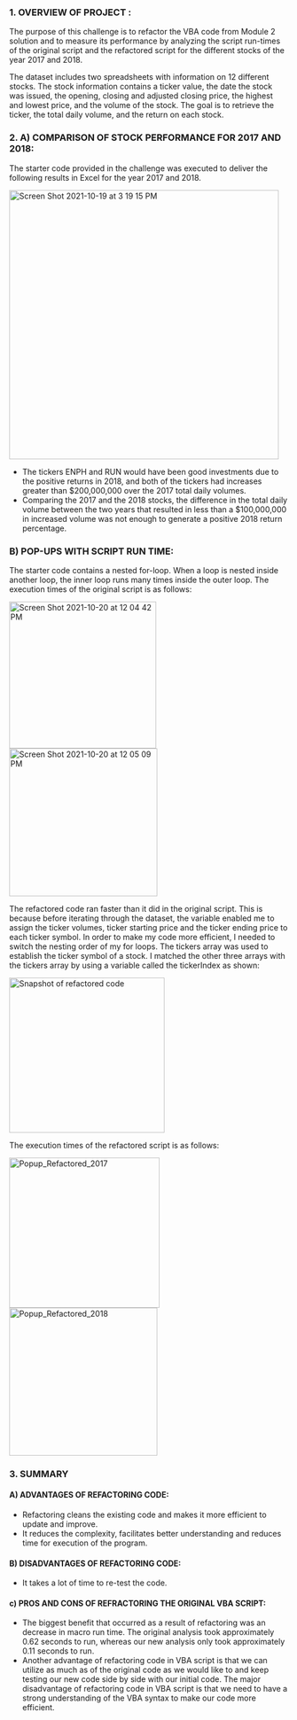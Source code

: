 ### 1. OVERVIEW OF PROJECT : 
The purpose of this challenge is to refactor the VBA code from Module 2 solution and to measure its performance by analyzing the script run-times of the original    script and the refactored script for the different stocks of the year 2017 and 2018.       

The dataset includes two spreadsheets with information on 12 different stocks. The stock information contains a ticker value, the date the stock was issued, the opening, closing and adjusted closing price, the highest and lowest price, and the volume of the stock. The goal is to retrieve the ticker, the total daily volume, and the return on each stock.

### 2. A) COMPARISON OF STOCK PERFORMANCE FOR 2017 AND 2018:
The starter code provided in the challenge was executed to deliver the following results in Excel for the year 2017 and 2018.

<img width="486" alt="Screen Shot 2021-10-19 at 3 19 15 PM" src="https://user-images.githubusercontent.com/91294352/137976687-822c82dc-cf00-43c5-830b-5654949612f2.png">

* The tickers ENPH and RUN would have been good investments due to the positive returns in 2018, and both of the tickers had increases greater than         $200,000,000 over the 2017 total daily volumes.
* Comparing the 2017 and the 2018 stocks, the difference in the total daily volume between the two years that resulted in less than a $100,000,000 in increased       volume was not enough to generate a positive 2018 return percentage. 

### B) POP-UPS WITH SCRIPT RUN TIME:
The starter code contains a nested for-loop. When a loop is nested inside another loop, the inner loop runs many times inside the outer loop. The execution times of the original script is as follows:

<img width="265" alt="Screen Shot 2021-10-20 at 12 04 42 PM" src="https://user-images.githubusercontent.com/91294352/138129929-3d27ab5c-c16d-41db-a78c-2ef7f5bb8ba2.png">      <img width="267" alt="Screen Shot 2021-10-20 at 12 05 09 PM" src="https://user-images.githubusercontent.com/91294352/138129960-6749dd9b-c96e-4c92-aa53-ec9b0f0aa01d.png">

The refactored code ran faster than it did in the original script. This is because before iterating through the dataset, the variable enabled me to assign the ticker volumes, ticker starting price and the ticker ending price to each ticker symbol. In order to make my code more efficient, I needed to switch the nesting order of my for loops. The tickers array was used to establish the ticker symbol of a stock. I matched the other three arrays with the tickers array by using a variable called the tickerIndex as shown:

<img width="280" alt="Snapshot of refactored code" src="https://user-images.githubusercontent.com/91294352/138156868-d549429b-d9eb-447a-bc71-1ce96ab3c140.png">

The execution times of the refactored script is as follows:

 <img width="271" alt="Popup_Refactored_2017" src="https://user-images.githubusercontent.com/91294352/138137238-97226031-37a8-4e10-a56b-e07bb63785ae.png"> <img width="267" alt="Popup_Refactored_2018" src="https://user-images.githubusercontent.com/91294352/138133538-5394702a-85e9-4574-a794-607746b2bb04.png">

### 3. SUMMARY
#### A) ADVANTAGES OF REFACTORING CODE:
* Refactoring cleans the existing code and makes it more efficient to update and improve.
* It reduces the complexity, facilitates better understanding and reduces time for execution of the program. 

#### B) DISADVANTAGES OF REFACTORING CODE:
* It takes a lot of time to re-test the code. 

#### c) PROS AND CONS OF REFRACTORING THE ORIGINAL VBA SCRIPT:
* The biggest benefit that occurred as a result of refactoring was an decrease in macro run time. The original analysis took approximately 0.62 seconds to run, whereas our new analysis only took approximately 0.11 seconds to run.
* Another advantage of refactoring code in VBA script is that we can utilize as much as of the original code as we would like to and keep testing our new code side by side with our initial code. The major disadvantage of refactoring code in VBA script is that we need to have a strong understanding of the VBA syntax to make our code more efficient.
